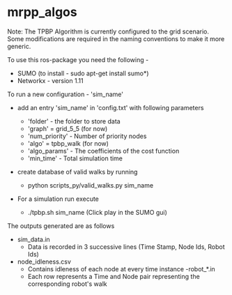 # mrpp_algos
Note: The TPBP Algorithm is currently configured to the grid scenario. Some modifications are required in the naming conventions to make it more generic.

To use this ros-package you need the following -
- SUMO (to install - sudo apt-get install sumo*)
- Networkx - version 1.11 

To run a new configuration - 'sim_name'
- add an entry 'sim_name' in 'config.txt' with following parameters
    - 'folder' - the folder to store data
    - 'graph' = grid_5_5 (for now)
    - 'num_priority' - Number of priority nodes
    - 'algo' = tpbp_walk (for now)
    - 'algo_params' - The coefficients of the cost function
    - 'min_time' - Total simulation time

- create database of valid walks by running
    - python scripts_py/valid_walks.py sim_name

- For a simulation run execute
    - ./tpbp.sh sim_name (Click play in the SUMO gui)

The outputs generated are as follows
- sim_data.in
    - Data is recorded in 3 successive lines (Time Stamp, Node Ids, Robot Ids)
- node_idleness.csv
    - Contains idleness of each node at every time instance
-robot_*.in
    - Each row represents a Time and Node pair representing the corresponding robot's walk

